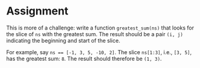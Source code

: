 # Assignment

This is more of a challenge: write a function `greatest_sum(ns)` that
looks for the slice of `ns` with the greatest sum.
The result should be a pair `(i, j)` indicating the beginning and start of the slice.

For example, say `ns == [-1, 3, 5, -10, 2]`. The slice `ns[1:3]`, i.e., `[3, 5]`, has the greatest sum: `8`.
The result should therefore be `(1, 3)`.